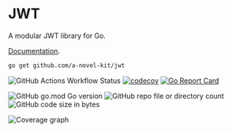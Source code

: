 # JWT

A modular JWT library for Go.

[Documentation](https://a-novel-kit.github.io/jwt/).

```bash
go get github.com/a-novel-kit/jwt
```

![GitHub Actions Workflow Status](https://img.shields.io/github/actions/workflow/status/a-novel-kit/jwt/main.yaml)
[![codecov](https://codecov.io/gh/a-novel-kit/jwt/graph/badge.svg?token=OoJuHDI2lf)](https://codecov.io/gh/a-novel-kit/jwt)
[![Go Report Card](https://goreportcard.com/badge/github.com/a-novel-kit/jwt)](https://goreportcard.com/report/github.com/a-novel-kit/jwt)

![GitHub go.mod Go version](https://img.shields.io/github/go-mod/go-version/a-novel-kit/jwt)
![GitHub repo file or directory count](https://img.shields.io/github/directory-file-count/a-novel-kit/jwt)
![GitHub code size in bytes](https://img.shields.io/github/languages/code-size/a-novel-kit/jwt)

![Coverage graph](https://codecov.io/gh/a-novel-kit/jwt/graphs/sunburst.svg?token=OoJuHDI2lf)

